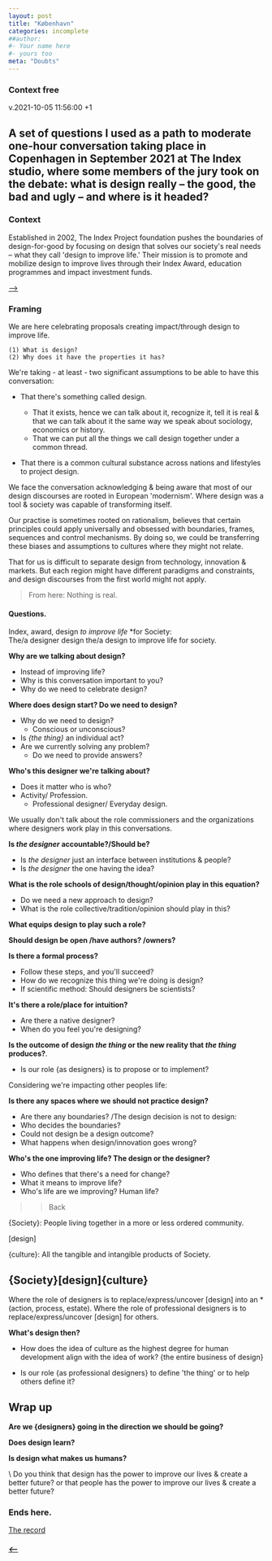 ```yaml
---
layout: post
title: "København"
categories: incomplete
##author:
#- Your name here
#- yours too
meta: "Doubts"
---
```


### Context free
v.2021-10-05 11:56:00 +1


## A set of questions I used as a path to moderate one-hour conversation taking place in Copenhagen in September 2021 at The Index studio, where some members of the jury took on the debate: what is design really – the good, the bad and ugly – and where is it headed?

### Context
Established in 2002, The Index Project foundation pushes the boundaries of design-for-good by focusing on design that solves our society's real needs – what they call 'design to improve life.' Their mission is to promote and mobilize design to improve lives through their Index Award, education programmes and impact investment funds.

[⟶](https://theindexproject.org)

### Framing
We are here celebrating proposals creating impact/through design to improve life.

    (1) What is design?
    (2) Why does it have the properties it has?  


We're taking - at least - two significant assumptions to be able to have this conversation:

  - That there's something called design.
    - That it exists, hence we can talk about it, recognize it, tell it is real & that we can talk about it the same way we speak about sociology, economics or history.
    - That we can put all the things we call design together under a common thread.

  - That there is a common cultural substance across nations and lifestyles to project design.

We face the conversation acknowledging & being aware that most of our design discourses are rooted in European 'modernism'. Where design was a tool & society was capable of transforming itself.

Our practise is sometimes rooted on rationalism, believes that certain principles could apply universally and obsessed with boundaries, frames, sequences and control mechanisms. By doing so, we could be transferring these biases and assumptions to cultures where they might not relate.

That for us is difficult to separate design from technology, innovation & markets. But each region might have different paradigms and constraints, and design discourses from the first world might not apply.


> From here: Nothing is real.

#### Questions.
Index, award, design *to improve life* *for Society:  
The/a designer design the/a design to improve life for society.

**Why are we talking about design?**
  - Instead of improving life?
  - Why is this conversation important to you?
  - Why do we need to celebrate design?

 **Where does design start? Do we need to design?**
  - Why do we need to design?
    - Conscious or unconscious?
  - Is *{the thing}* an individual act?
  - Are we currently solving any problem?
    - Do we need to provide answers?

**Who's this designer we're talking about?**
  - Does it matter who is who?
  - Activity/ Profession.
    - Professional designer/ Everyday design.

We usually don't talk about the role commissioners and the organizations where designers work play in this conversations.  

**Is *the designer* accountable?/Should be?**
  - Is *the designer* just an interface between institutions & people?
  - Is *the designer* the one having the idea?

**What is the role schools of design/thought/opinion play in this equation?**
  - Do we need a new approach to design?
  - What is the role collective/tradition/opinion should play in this?

**What equips design to play such a role?**

**Should design be open /have authors? /owners?**

**Is there a formal process?**
  - Follow these steps, and you'll succeed?  
  - How do we recognize this thing we're doing is design?
  - If scientific method: Should designers be scientists?

**It's there a role/place for intuition?**
  - Are there a native designer?
  - When do you feel you're designing?

**Is the outcome of design *the thing* or the new reality that *the thing* produces?**.
  - Is our role {as designers} is to propose or to implement?

Considering we're impacting other peoples life:  

**Is there any spaces where we should not practice design?**
  - Are there any boundaries? /The design decision is not to design:  
  - Who decides the boundaries?
  - Could not design be a design outcome?
  - What happens when design/innovation goes wrong?

**Who's the one improving life? The design or the designer?**
  - Who defines that there's a need for change?
  - What it means to improve life?
  - Who's life are we improving? Human life?

>> Back

{Society}: People living together in a more or less ordered community.

[design]

{culture}: All the tangible and intangible products of Society.


## {Society}[design]{culture}
  Where the role of designers is to replace/express/uncover [design] into an *(action, process, estate).
  Where the role of professional designers is to replace/express/uncover [design] for others.

**What's design then?**
- How does the idea of culture as the highest degree for human development align with the idea of work?
  {the entire business of design}  

- Is our role {as professional designers} to define 'the thing' or to help others define it?


## Wrap up

**Are we {designers} going in the direction we should be going?**

**Does design learn?**

**Is design what makes us humans?**

\\
Do you think that design has the power to improve our lives & create a better future?
or that people has the power to improve our lives & create a better future?

### Ends here.
[The record](https://www.youtube.com/watch?v=zS3S67xFRIo)



##### [⟵](/../../incomplete/index.html)

